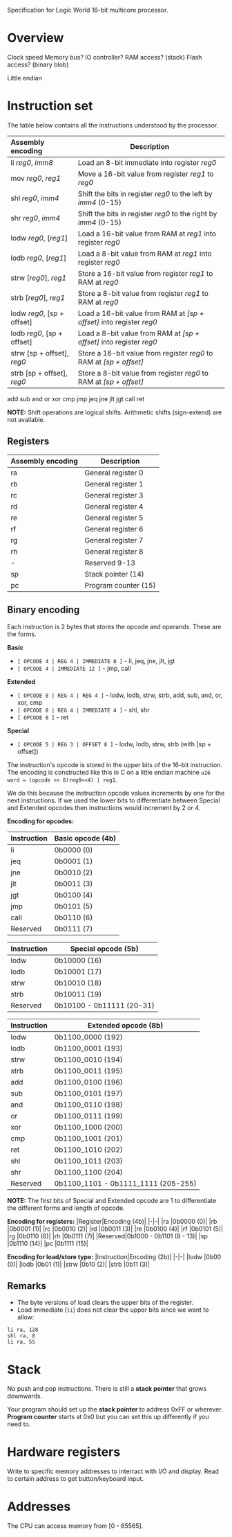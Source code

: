 Specification for Logic World 16-bit multicore processor.

# Overview
Clock speed
Memory bus?
IO controller?
RAM access? (stack)
Flash access? (binary blob)

Little endian

# Instruction set
The table below contains all the instructions understood by the processor.

|Assembly encoding|Description|
|:-|-|
|li *reg0*, *imm8*|Load an 8-bit immediate into register *reg0*|
|mov *reg0*, *reg1*|Move a 16-bit value from register *reg1* to *reg0*|
|shl *reg0*, *imm4*|Shift the bits in register *reg0* to the left by *imm4* (0-15)|
|shr *reg0*, *imm4*|Shift the bits in register *reg0* to the right by *imm4* (0-15)|
|lodw *reg0*, [*reg1*]|Load a 16-bit value from RAM at *reg1* into register *reg0*|
|lodb *reg0*, [*reg1*]|Load a 8-bit value from RAM at *reg1* into register *reg0*|
|strw [*reg0*], *reg1*|Store a 16-bit value from register *reg1* to RAM at *reg0*|
|strb [*reg0*], *reg1*|Store a 8-bit value from register *reg1* to RAM at *reg0*|
|lodw *reg0*, [sp + offset]|Load a 16-bit value from RAM at *[sp + offset]* into register *reg0*|
|lodb *reg0*, [sp + offset]|Load a 8-bit value from RAM at *[sp + offset]* into register *reg0*|
|strw [sp + offset], *reg0*|Store a 16-bit value from register *reg0* to RAM at *[sp + offset]*|
|strb [sp + offset], *reg0*|Store a 8-bit value from register *reg0* to RAM at *[sp + offset]*|


add sub and or xor cmp
jmp jeq jne jlt jgt
call ret

**NOTE:** Shift operations are logical shifts. Arithmetic shifts (sign-extend) are not available.

## Registers
|Assembly encoding|Description|
|:-|-|
|ra|General register 0|
|rb|General register 1|
|rc|General register 3|
|rd|General register 4|
|re|General register 5|
|rf|General register 6|
|rg|General register 7|
|rh|General register 8|
|-|Reserved 9-13|
|sp|Stack pointer (14)|
|pc|Program counter (15)|

## Binary encoding
Each instruction is 2 bytes that stores the opcode and operands. These are the forms.

**Basic**
- `[ OPCODE 4 | REG 4 | IMMEDIATE 8 ]` - li, jeq, jne, jlt, jgt
- `[ OPCODE 4 | IMMEDIATE 12 ]` - jmp, call

**Extended**
- `[ OPCODE 8 | REG 4 | REG 4 ]` - lodw, lodb, strw, strb, add, sub, and, or, xor, cmp
- `[ OPCODE 8 | REG 4 | IMMEDIATE 4 ]` - shl, shr
- `[ OPCODE 8 ]` - ret

**Special**
- `[ OPCODE 5 | REG 3 | OFFSET 8 ]` - lodw, lodb, strw, strb (with [sp + offset])

The instruction's opcode is stored in the upper bits of the 16-bit instruction.
The encoding is constructed like this in C on a little endian machine `u16 word = (opcode << 8)reg0<<4) | reg1`.

We do this because the instruction opcode values increments by one for the next instructions. If we used the lower bits to differentiate between Special and Extended opcodes then instructions would increment by 2 or 4.

**Encoding for opcodes:**

|Instruction|Basic opcode (4b)|
|-|-|
|li      |0b0000 (0)|
|jeq     |0b0001 (1)|
|jne     |0b0010 (2)|
|jlt     |0b0011 (3)|
|jgt     |0b0100 (4)|
|jmp     |0b0101 (5)|
|call    |0b0110 (6)|
|Reserved|0b0111 (7)|

|Instruction|Special opcode (5b)|
|-|-|
|lodw     |0b10000 (16)|
|lodb     |0b10001 (17)|
|strw     |0b10010 (18)|
|strb     |0b10011 (19)|
|Reserved |0b10100 - 0b11111 (20-31)|

|Instruction|Extended opcode (8b)|
|-|-|
|lodw     |0b1100_0000 (192)|
|lodb     |0b1100_0001 (193)|
|strw     |0b1100_0010 (194)|
|strb     |0b1100_0011 (195)|
|add      |0b1100_0100 (196)|
|sub      |0b1100_0101 (197)|
|and      |0b1100_0110 (198)|
|or       |0b1100_0111 (199)|
|xor      |0b1100_1000 (200)|
|cmp      |0b1100_1001 (201)|
|ret      |0b1100_1010 (202)|
|shl      |0b1100_1011 (203)|
|shr      |0b1100_1100 (204)|
|Reserved |0b1100_1101 - 0b1111_1111 (205-255)|

**NOTE:** The first bits of Special and Extended opcode are 1 to differentiate the different forms and length of opcode.

**Encoding for registers:**
|Register|Encoding (4b)|
|-|-|
|ra      |0b0000 (0)|
|rb      |0b0001 (1)|
|rc      |0b0010 (2)|
|rd      |0b0011 (3)|
|re      |0b0100 (4)|
|rf      |0b0101 (5)|
|rg      |0b0110 (6)|
|rh      |0b0111 (7)|
|Reserved|0b1000 - 0b1101 (8 - 13)|
|sp      |0b1110 (14)|
|pc      |0b1111 (15)|

**Encoding for load/store type:**
|Instruction|Encoding (2b)|
|-|-|
|lodw    |0b00 (0)|
|lodb    |0b01 (1)|
|strw    |0b10 (2)|
|strb    |0b11 (3)|

## Remarks
- The byte versions of load clears the upper bits of the register.
- Load immediate (`li`) does not clear the upper bits since we want to allow:
```arm
li ra, 128
shl ra, 8
li ra, 55
```

# Stack
No push and pop instructions. There is still a **stack pointer** that grows downwards.

Your program should set up the **stack pointer** to address 0xFF or wherever.
**Program counter** starts at 0x0 but you can set this up differently if you need to.


# Hardware registers
Write to specific memory addresses to interract with I/O and display.
Read to certain address to get button/keyboard input.

# Addresses
The CPU can access memory from [0 - 65565].